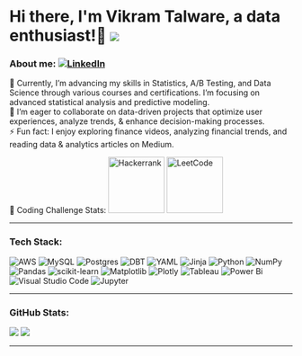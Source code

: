 # Hi there, I'm Vikram Talware, a data enthusiast!👋 [![](https://visitcount.itsvg.in/api?id=vikramtalware&icon=0&color=0)](https://visitcount.itsvg.in) 

### About me: [![LinkedIn](https://img.shields.io/badge/LinkedIn-%230077B5.svg?logo=linkedin&logoColor=white)](https://linkedin.com/in/VikramTalware)
🔭 Currently, I’m advancing my skills in Statistics, A/B Testing, and Data Science through various courses and certifications. I’m focusing on advanced statistical analysis and predictive modeling.<br/>
🌱 I’m eager to collaborate on data-driven projects that optimize user experiences, analyze trends, & enhance decision-making processes. <br/>
⚡ Fun fact: I enjoy exploring finance videos, analyzing financial trends, and reading data & analytics articles on Medium.

🎯 Coding Challenge Stats: <a href="https://www.hackerrank.com/profile/vikramtalware"><img src="https://img.shields.io/badge/-Hackerrank-2EC866?style=flat&logo=HackerRank&logoColor=white" alt="Hackerrank" style="width: 100px;"></a>
<a href="https://leetcode.com/u/vikramtalware/"><img src="https://img.shields.io/badge/LeetCode-000000?style=flat&logo=LeetCode&logoColor=#d16c06" alt="LeetCode" style="width: 100px;"></a>

---
### Tech Stack:

![AWS](https://img.shields.io/badge/AWS-%23FF9900.svg?style=flat&logo=amazon-aws&logoColor=white) ![MySQL](https://img.shields.io/badge/mysql-4479A1.svg?style=flat&logo=mysql&logoColor=white) ![Postgres](https://img.shields.io/badge/postgres-%23316192.svg?style=flat&logo=postgresql&logoColor=white) 
![DBT](https://img.shields.io/badge/dbt-FF694B?style=flat&logo=dbt&logoColor=white) ![YAML](https://img.shields.io/badge/yaml-%23ffffff.svg?style=flat&logo=yaml&logoColor=151515) ![Jinja](https://img.shields.io/badge/jinja-white.svg?style=flat&logo=jinja&logoColor=black)
![Python](https://img.shields.io/badge/python-3670A0?style=flat&logo=python&logoColor=ffdd54) ![NumPy](https://img.shields.io/badge/numpy-%23013243.svg?style=flat&logo=numpy&logoColor=white) ![Pandas](https://img.shields.io/badge/pandas-%23150458.svg?style=flat&logo=pandas&logoColor=white) ![scikit-learn](https://img.shields.io/badge/scikit--learn-%23F7931E.svg?style=flat&logo=scikit-learn&logoColor=white) ![Matplotlib](https://img.shields.io/badge/Matplotlib-%23ffffff.svg?style=flat&logo=Matplotlib&logoColor=black) ![Plotly](https://img.shields.io/badge/Plotly-%233F4F75.svg?style=flat&logo=plotly&logoColor=white)
![Tableau](https://img.shields.io/badge/Tableau-E97627?style=flat&logo=Tableau&logoColor=white)
![Power Bi](https://img.shields.io/badge/Power_BI-F2C811?style=flat&logo=powerbi&logoColor=black)
![Visual Studio Code](https://img.shields.io/badge/Visual_Studio_Code-0078D4?style=flat&logo=visual%20studio%20code&logoColor=white) ![Jupyter](https://img.shields.io/badge/Jupyter-F37626.svg?&style=flat&logo=Jupyter&logoColor=white)

---
### GitHub Stats:
![](https://github-readme-stats.vercel.app/api?username=vikramtalware&theme=github_dark&hide_border=true&include_all_commits=false&count_private=false) ![](https://github-readme-streak-stats.herokuapp.com/?user=vikramtalware&theme=github_dark&hide_border=true)

---
